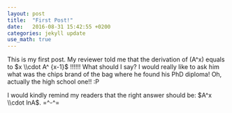 ```yaml
---
layout: post
title:  "First Post!"
date:   2016-08-31 15:42:55 +0200
categories: jekyll update
use_math: true
---
```


This is my first post. My reviewer told me that the derivation of (A^x)
 equals to $x \\cdot A^ {x-1}$ !!!!!! What should I say? I would really like to ask him
  what was the chips brand of the bag where he found his PhD diploma! Oh, actually the high school one!! :P

I would kindly remind my readers that the right answer should be: $A^x \\cdot lnA$. =^-^=



